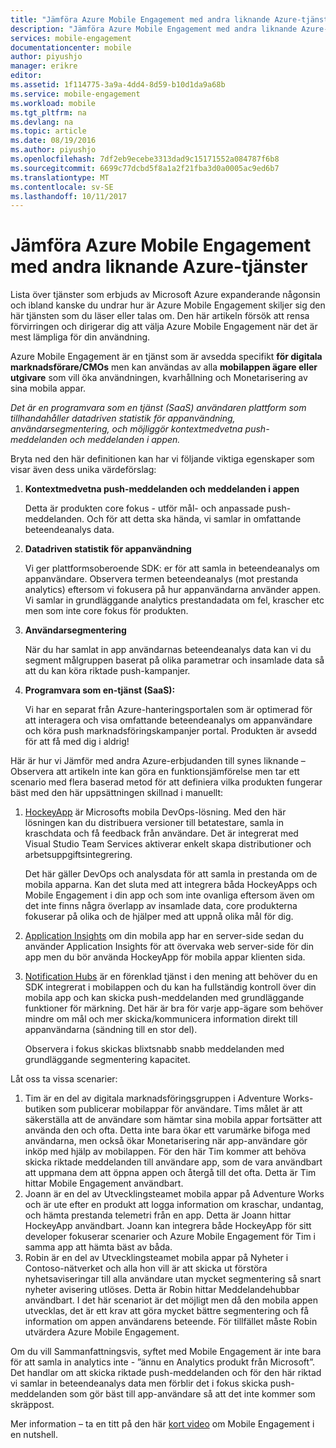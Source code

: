 ```yaml
---
title: "Jämföra Azure Mobile Engagement med andra liknande Azure-tjänster"
description: "Jämföra Azure Mobile Engagement med andra liknande Azure-tjänster - HockeyApp, AppInsights, Notification Hubs"
services: mobile-engagement
documentationcenter: mobile
author: piyushjo
manager: erikre
editor: 
ms.assetid: 1f114775-3a9a-4dd4-8d59-b10d1da9a68b
ms.service: mobile-engagement
ms.workload: mobile
ms.tgt_pltfrm: na
ms.devlang: na
ms.topic: article
ms.date: 08/19/2016
ms.author: piyushjo
ms.openlocfilehash: 7df2eb9ecebe3313dad9c15171552a084787f6b8
ms.sourcegitcommit: 6699c77dcbd5f8a1a2f21fba3d0a0005ac9ed6b7
ms.translationtype: MT
ms.contentlocale: sv-SE
ms.lasthandoff: 10/11/2017
---
```

# <a name="comparing-azure-mobile-engagement-with-other-similar-azure-services"></a>Jämföra Azure Mobile Engagement med andra liknande Azure-tjänster
Lista över tjänster som erbjuds av Microsoft Azure expanderande någonsin och ibland kanske du undrar hur är Azure Mobile Engagement skiljer sig den här tjänsten som du läser eller talas om. Den här artikeln försök att rensa förvirringen och dirigerar dig att välja Azure Mobile Engagement när det är mest lämpliga för din användning. 

Azure Mobile Engagement är en tjänst som är avsedda specifikt **för digitala marknadsförare/CMOs** men kan användas av alla **mobilappen ägare eller utgivare** som vill öka användningen, kvarhållning och Monetarisering av sina mobila appar. 

*Det är en programvara som en tjänst (SaaS) användaren plattform som tillhandahåller datadriven statistik för appanvändning, användarsegmentering, och möjliggör kontextmedvetna push-meddelanden och meddelanden i appen.* 

Bryta ned den här definitionen kan har vi följande viktiga egenskaper som visar även dess unika värdeförslag:

1. **Kontextmedvetna push-meddelanden och meddelanden i appen**
   
   Detta är produkten core fokus - utför mål- och anpassade push-meddelanden. Och för att detta ska hända, vi samlar in omfattande beteendeanalys data. 
2. **Datadriven statistik för appanvändning**
   
   Vi ger plattformsoberoende SDK: er för att samla in beteendeanalys om appanvändare. Observera termen beteendeanalys (mot prestanda analytics) eftersom vi fokusera på hur appanvändarna använder appen. Vi samlar in grundläggande analytics prestandadata om fel, krascher etc men som inte core fokus för produkten. 
3. **Användarsegmentering**
   
   När du har samlat in app användarnas beteendeanalys data kan vi du segment målgruppen baserat på olika parametrar och insamlade data så att du kan köra riktade push-kampanjer. 
4. **Programvara som en-tjänst (SaaS):**
   
   Vi har en separat från Azure-hanteringsportalen som är optimerad för att interagera och visa omfattande beteendeanalys om appanvändare och köra push marknadsföringskampanjer portal. Produkten är avsedd för att få med dig i aldrig!   

Här är hur vi Jämför med andra Azure-erbjudanden till synes liknande – Observera att artikeln inte kan göra en funktionsjämförelse men tar ett scenario med flera baserad metod för att definiera vilka produkten fungerar bäst med den här uppsättningen skillnad i manuellt:

1. [HockeyApp](https://azure.microsoft.com/services/hockeyapp/) är Microsofts mobila DevOps-lösning. Med den här lösningen kan du distribuera versioner till betatestare, samla in kraschdata och få feedback från användare. Det är integrerat med Visual Studio Team Services aktiverar enkelt skapa distributioner och arbetsuppgiftsintegrering. 
   
   Det här gäller DevOps och analysdata för att samla in prestanda om de mobila apparna. Kan det sluta med att integrera båda HockeyApps och Mobile Engagement i din app och som inte ovanliga eftersom även om det inte finns några överlapp av insamlade data, core produkterna fokuserar på olika och de hjälper med att uppnå olika mål för dig.  
2. [Application Insights](../application-insights/app-insights-overview.md) om din mobila app har en server-side sedan du använder Application Insights för att övervaka web server-side för din app men du bör använda HockeyApp för mobila appar klienten sida. 
3. [Notification Hubs](https://azure.microsoft.com/services/notification-hubs/) är en förenklad tjänst i den mening att behöver du en SDK integrerat i mobilappen och du kan ha fullständig kontroll över din mobila app och kan skicka push-meddelanden med grundläggande funktioner för märkning. Det här är bra för varje app-ägare som behöver mindre om mål och mer skicka/kommunicera information direkt till appanvändarna (sändning till en stor del). 
   
   Observera i fokus skickas blixtsnabb snabb meddelanden med grundläggande segmentering kapacitet. 

Låt oss ta vissa scenarier:

1. Tim är en del av digitala marknadsföringsgruppen i Adventure Works-butiken som publicerar mobilappar för användare. Tims målet är att säkerställa att de användare som hämtar sina mobila appar fortsätter att använda den och ofta. Detta inte bara ökar ett varumärke bifoga med användarna, men också ökar Monetarisering när app-användare gör inköp med hjälp av mobilappen. För den här Tim kommer att behöva skicka riktade meddelanden till användare app, som de vara användbart att uppmana dem att öppna appen och återgå till det ofta. Detta är Tim hittar Mobile Engagement användbart. 
2. Joann är en del av Utvecklingsteamet mobila appar på Adventure Works och är ute efter en produkt att logga information om kraschar, undantag, och hämta prestanda telemetri från en app. Detta är Joann hittar HockeyApp användbart. Joann kan integrera både HockeyApp för sitt developer fokuserar scenarier och Azure Mobile Engagement för Tim i samma app att hämta bäst av båda. 
3. Robin är en del av Utvecklingsteamet mobila appar på Nyheter i Contoso-nätverket och alla hon vill är att skicka ut förstöra nyhetsaviseringar till alla användare utan mycket segmentering så snart nyheter avisering utlöses. Detta är Robin hittar Meddelandehubbar användbart. 
   I det här scenariot är det möjligt men då den mobila appen utvecklas, det är ett krav att göra mycket bättre segmentering och få information om appen användarens beteende. För tillfället måste Robin utvärdera Azure Mobile Engagement. 

Om du vill Sammanfattningsvis, syftet med Mobile Engagement är inte bara för att samla in analytics inte - ”ännu en Analytics produkt från Microsoft”. Det handlar om att skicka riktade push-meddelanden och för den här riktad vi samlar in beteendeanalys data men förblir det i fokus skicka push-meddelanden som gör bäst till app-användare så att det inte kommer som skräppost. 

Mer information – ta en titt på den här [kort video](mobile-engagement-overview.md) om Mobile Engagement i en nutshell. 

